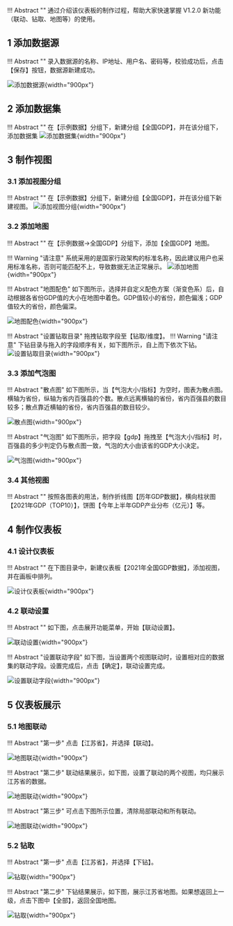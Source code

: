 !!! Abstract ""
    通过介绍该仪表板的制作过程，帮助大家快速掌握 V1.2.0 新功能（联动、钻取、地图等）的使用。

## 1 添加数据源

!!! Abstract ""
    录入数据源的名称、IP地址、用户名、密码等，校验成功后，点击【保存】按钮，数据源新建成功。

![添加数据源](../../img/demo/全国GDP/新建数据源.png){width="900px"}
## 2 添加数据集

!!! Abstract ""
    在【示例数据】分组下，新建分组【全国GDP】，并在该分组下，添加数据集
![添加数据集](../../img/demo/全国GDP/新建数据集分组.png){width="900px"}

## 3 制作视图
### 3.1 添加视图分组

!!! Abstract ""
    在【示例数据】分组下，新建分组【全国GDP】，并在该分组下新建视图。
![添加视图分组](../../img/demo/全国GDP/新建视图分组.png){width="900px"}

### 3.2 添加地图

!!! Abstract ""
    在【示例数据->全国GDP】分组下，添加【全国GDP】地图。

!!! Warning "请注意"
    系统采用的是国家行政架构的标准名称，因此建议用户也采用标准名称，否则可能匹配不上，导致数据无法正常展示。
![添加地图](../../img/demo/全国GDP/全国GDP地图.png){width="900px"}

!!! Abstract "地图配色"
    如下图所示，选择并自定义配色方案（渐变色系）后，自动根据各省份GDP值的大小在地图中着色。GDP值较小的省份，颜色偏浅；GDP值较大的省份，颜色偏深。

![地图配色](../../img/demo/全国GDP/全国GDP地图_配色.png){width="900px"}

!!! Abstract "设置钻取目录"
    拖拽钻取字段至【钻取/维度】。
!!! Warning "请注意"
    下钻目录与拖入的字段顺序有关，如下图所示，自上而下依次下钻。
![设置钻取目录](../../img/demo/全国GDP/全国GDP地图_设置钻取目录.png){width="900px"}
### 3.3 添加气泡图

!!! Abstract "散点图"
    如下图所示，当【气泡大小/指标】为空时，图表为散点图。横轴为省份，纵轴为省内百强县的个数。散点远离横轴的省份，省内百强县的数目较多；散点靠近横轴的省份，省内百强县的数目较少。

![散点图](../../img/demo/全国GDP/散点图.png){width="900px"}

!!! Abstract "气泡图"
    如下图所示，把字段【gdp】拖拽至【气泡大小/指标】时，百强县的多少判定仍与散点图一致，气泡的大小由该省的GDP大小决定。

![气泡图](../../img/demo/全国GDP/气泡图.png){width="900px"}
### 3.4 其他视图

!!! Abstract ""
    按照各图表的用法，制作折线图【历年GDP数据】，横向柱状图【2021年GDP（TOP10）】，饼图【今年上半年GDP产业分布（亿元）】等。

## 4 制作仪表板
### 4.1 设计仪表板

!!! Abstract ""
    在下图目录中，新建仪表板【2021年全国GDP数据】，添加视图，并在画板中排列。

![设计仪表板](../../img/demo/全国GDP/2021年全国GDP数据.png){width="900px"}

### 4.2 联动设置

!!! Abstract ""
    如下图，点击展开功能菜单，开始【联动设置】。

![联动设置](../../img/demo/全国GDP/联动设置.png){width="900px"}

!!! Abstract "设置联动字段"
    如下图，当设置两个视图联动时，设置相对应的数据集的联动字段。设置完成后，点击【确定】，联动设置完成。

![设置联动字段](../../img/demo/全国GDP/联动设置_字段关联.png){width="900px"}

## 5 仪表板展示
### 5.1 地图联动

!!! Abstract "第一步"
    点击【江苏省】，并选择【联动】。

![地图联动](../../img/demo/全国GDP/仪表板展示_选择联动.png){width="900px"}

!!! Abstract "第二步"
    联动结果展示，如下图，设置了联动的两个视图，均只展示江苏省的数据。

![地图联动](../../img/demo/全国GDP/仪表板展示_展示联动.png){width="900px"}

!!! Abstract "第三步"
    可点击下图所示位置，清除局部联动和所有联动。

![地图联动](../../img/demo/全国GDP/仪表板展示_清除联动.png){width="900px"}

### 5.2 钻取

!!! Abstract "第一步"
    点击【江苏省】，并选择【下钻】。

![钻取](../../img/demo/全国GDP/仪表板展示_选择下钻.png){width="900px"}

!!! Abstract "第二步"
    下钻结果展示，如下图，展示江苏省地图。如果想返回上一级，点击下图中【全部】，返回全国地图。

![钻取](../../img/demo/全国GDP/仪表板展示_展示下钻.png){width="900px"}
